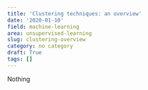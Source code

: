 ```yaml
---
title: 'Clustering techniques: an overview'
date: '2020-01-10'
field: machine-learning
area: unsupervised-learning
slug: clustering-overview
category: no category
draft: True
tags: []
---
```


Nothing